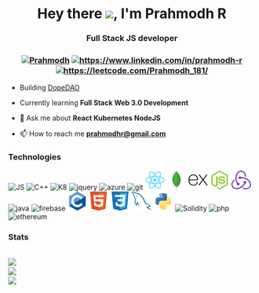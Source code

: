 <h1 align="center">Hey there <img src="https://media.giphy.com/media/hvRJCLFzcasrR4ia7z/giphy.gif" width="35px" />, I'm Prahmodh R</h1>
<h3 align="center">Full Stack JS developer </h3>
<h3 align="center">
<a href="https://twitter.com/Prahmodh_Raj" target="blank"><img align="center" src="https://cdn.jsdelivr.net/npm/simple-icons@3.0.1/icons/twitter.svg" alt="Prahmodh" height="50" width="50" /></a>
<a href="[https://www.linkedin.com/in/prahmodh-r]" target="blank"><img align="center" src="https://cdn.jsdelivr.net/npm/simple-icons@3.0.1/icons/linkedin.svg" alt="https://www.linkedin.com/in/prahmodh-r" height="50" width="50" /></a>
<a href="https://leetcode.com/Prahmodh_181" target="blank"><img align="center" src="https://cdn.jsdelivr.net/npm/simple-icons@3.0.1/icons/leetcode.svg" alt="https://leetcode.com/Prahmodh_181/" height="50" width="50" /></a>
  </h3>



- Building [DopeDAO](https://twitter.com/TheDopeDAO)

- Currently learning **Full Stack Web 3.0 Development**

- 💬 Ask me about **React  Kubernetes  NodeJS**

- 📫 How to reach me **prahmodhr@gmail.com**

### Technologies
<p align="left"> 
<img src="https://cdn.jsdelivr.net/gh/devicons/devicon/icons/javascript/javascript-original.svg" alt="JS" width="40" height="40"/>
<img src="https://cdn.jsdelivr.net/gh/devicons/devicon/icons/cplusplus/cplusplus-original.svg" alt="C++" width="40" height="40"/>
<img src="https://cdn.jsdelivr.net/gh/devicons/devicon/icons/kubernetes/kubernetes-plain.svg" alt="K8" width="40" height="40"/>   
<img src="https://cdn.jsdelivr.net/gh/devicons/devicon/icons/jquery/jquery-original.svg"  alt="jquery" width="40" height="40"/>                                      <img src="https://www.vectorlogo.zone/logos/microsoft_azure/microsoft_azure-icon.svg" alt="azure" width="40" height="40"/>
<img src="https://www.vectorlogo.zone/logos/git-scm/git-scm-icon.svg" alt="git" width="40" height="40"/>
<img src="https://raw.githubusercontent.com/devicons/devicon/master/icons/react/react-original.svg" alt="reactjs" width="40" height="40"/> 
<img src="https://raw.githubusercontent.com/devicons/devicon/master/icons/mongodb/mongodb-original.svg" alt="mongodb" width="40" height="40"/> 
<img src="https://raw.githubusercontent.com/devicons/devicon/master/icons/express/express-original.svg" alt="express" width="40" height="40"/> 
<img src="https://raw.githubusercontent.com/devicons/devicon/master/icons/nodejs/nodejs-original.svg" alt="nodejs" width="40" height="40"/> 
<img src="https://raw.githubusercontent.com/devicons/devicon/master/icons/redux/redux-original.svg" alt="redux" width="40" height="40"/> 
<img src="https://seeklogo.com/images/J/java-logo-7F8B35BAB3-seeklogo.com.png" alt="java" width="40" height="40"/> 
<img src="https://www.vectorlogo.zone/logos/firebase/firebase-icon.svg" alt="firebase" width="40" height="40"/> 
<img src="https://raw.githubusercontent.com/devicons/devicon/master/icons/c/c-original.svg" alt="c" width="40" height="40"/> 
<img src="https://raw.githubusercontent.com/devicons/devicon/master/icons/html5/html5-original.svg" alt="mongodb" width="40" height="40"/>   
<img src="https://raw.githubusercontent.com/devicons/devicon/master/icons/css3/css3-original.svg" alt="css" width="40" height="40"/> 
<img src="https://raw.githubusercontent.com/devicons/devicon/master/icons/mysql/mysql-original.svg" alt="mysql" width="40" height="40"/> 
<img src="https://raw.githubusercontent.com/devicons/devicon/master/icons/python/python-original.svg" alt="python" width="40" height="40"/>
<img src="https://cdn.jsdelivr.net/gh/devicons/devicon/icons/solidity/solidity-original.svg" alt="Solidity" width="40" height="40"/>
<img src="https://cdn.jsdelivr.net/gh/devicons/devicon/icons/php/php-original.svg" alt="php" height="40" width="40"/>
<img src="https://www.flaticon.com/free-icon/ethereum_6001368" alt="ethereum" height="40" width="40">
                                                                                                                                         
### Stats
<br>
<img src="https://github-readme-stats.vercel.app/api?username=Prahmodh-R&show_icons=true"/>                                                                         <br>                                                                
<img src="https://github-readme-stats.vercel.app/api/top-langs?username=Prahmodh-R"/>
<br>
<img src="https://github-readme-streak-stats.herokuapp.com/?user=Prahmodh-R"/>                                                                                 
<!--
**Prahmodh-R/Prahmodh-R** is a ✨ _special_ ✨ repository because its `README.md` (this file) appears on your GitHub profile.

Here are some ideas to get you started:

- 🔭 I’m currently working on ...
- 🌱 I’m currently learning Full Stack Web3 Development
- 👯 I’m looking to collaborate on ...
- 🤔 I’m looking for help with ...
- 💬 Ask me about ReactJS,Web3,Kubernetes,NodeJS
- 📫 How to reach me: ...
<a href="https://twitter.com/Prahmodh_Raj">
  <img align="left" alt="Prahmodh's Twitter" width="22px" src="https://cdn.jsdelivr.net/npm/simple-icons@v3/icons/twitter.svg" />
</a>
<a href="https://www.linkedin.com/in/prahmodh-r">
  <img align="left" alt="Prahmodh's Linkdein" width="22px" src="https://cdn.jsdelivr.net/npm/simple-icons@v3/icons/linkedin.svg" />
</a>
- 😄 Pronouns: he/him
- ⚡ Fun fact: ...
-->
